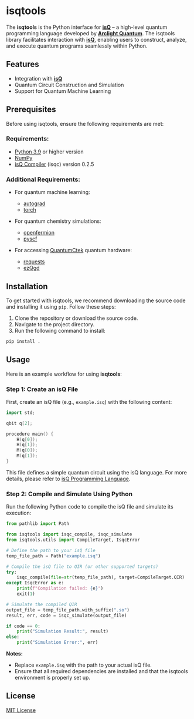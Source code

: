 # isqtools

<!-- SPHINX-START -->

The **isqtools** is the Python interface for [**isQ**](https://www.arclightquantum.com/isq-docs/latest/) – a high-level quantum programming language developed by [**Arclight Quantum**](https://www.arclightquantum.com/). The isqtools library facilitates interaction with [**isQ**](https://www.arclightquantum.com/isq-docs/latest/), enabling users to construct, analyze, and execute quantum programs seamlessly within Python.

## Features

- Integration with [**isQ**](https://www.arclightquantum.com/isq-docs/latest/)
- Quantum Circuit Construction and Simulation
- Support for Quantum Machine Learning

## Prerequisites

Before using isqtools, ensure the following requirements are met:

### Requirements:

- [Python 3.9](https://www.python.org/) or higher version
- [NumPy](https://numpy.org/)
- [isQ Compiler](https://www.arclightquantum.com/isq-docs/latest/install/) (isqc) version 0.2.5

### Additional Requirements:

- For quantum machine learning:
  - [autograd](https://github.com/HIPS/autograd)
  - [torch](https://pytorch.org/)

- For quantum chemistry simulations:
  - [openfermion](https://quantumai.google/openfermion)
  - [pyscf](https://pyscf.org/)

- For accessing [QuantumCtek](https://quantumctek-cloud.com/) quantum hardware:
  - [requests](https://requests.readthedocs.io/en/latest/)
  - [ezQgd](https://pypi.org/project/ezQgd/)

## Installation

To get started with isqtools, we recommend downloading the source code and installing it using `pip`. Follow these steps:

1. Clone the repository or download the source code.
2. Navigate to the project directory.
3. Run the following command to install:

```bash
pip install .
```

## Usage

Here is an example workflow for using **isqtools**:

### Step 1: Create an isQ File

First, create an isQ file (e.g., `example.isq`) with the following content:

```cpp
import std;

qbit q[2];

procedure main() {
    H(q[0]);
    H(q[1]);
    M(q[0]);
    M(q[1]);
}
```

This file defines a simple quantum circuit using the isQ language. For more details, please refer to [isQ Programming Language](https://www.arclightquantum.com/isq-docs/latest/grammar/).

### Step 2: Compile and Simulate Using Python

Run the following Python code to compile the isQ file and simulate its execution:

```python
from pathlib import Path

from isqtools import isqc_compile, isqc_simulate
from isqtools.utils import CompileTarget, IsqcError

# Define the path to your isQ file
temp_file_path = Path("example.isq")

# Compile the isQ file to QIR (or other supported targets)
try:
    isqc_compile(file=str(temp_file_path), target=CompileTarget.QIR)
except IsqcError as e:
    print(f"Compilation failed: {e}")
    exit(1)

# Simulate the compiled QIR
output_file = temp_file_path.with_suffix(".so")
result, err, code = isqc_simulate(output_file)

if code == 0:
    print("Simulation Result:", result)
else:
    print("Simulation Error:", err)

```

**Notes:**

- Replace `example.isq` with the path to your actual isQ file.
- Ensure that all required dependencies are installed and that the isqtools environment is properly set up.

## License

[MIT License](https://opensource.org/license/MIT)
